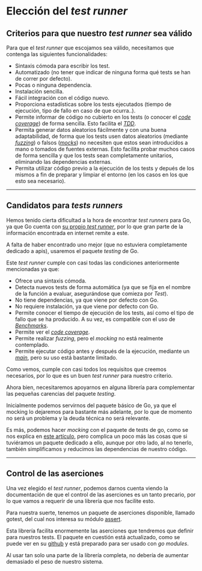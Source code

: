 # Elección del *test runner*

## Criterios para que nuestro *test runner* sea válido

Para que el *test runner* que escojamos sea válido, necesitamos que contenga las siguientes funcionalidades:

* Sintaxis cómoda para escribir los test.
* Automatizado (no tener que indicar de ninguna forma qué tests se han de correr por defecto).
* Pocas o ninguna dependencia.
* Instalación sencilla.
* Fácil integración con el código nuevo.
* Proporciona estadísticas sobre los tests ejecutados (tiempo de ejecución, tipo de fallo en caso de que ocurra..).
* Permite informar de código no cubierto en los tests (o conocer el [*code coverage*](https://www.tutorialspoint.com/test-coverage-in-software-testing)) de forma sencilla. Esto facilita el [*TDD*](https://www.agilealliance.org/glossary/tdd/).
* Permita generar datos aleatorios fácilmente y con una buena adaptabilidad, de forma que los tests usen datos aleatorios (mediante [*fuzzing*](https://en.wikipedia.org/wiki/Fuzzing)) o falsos ([*mocks*](https://devopedia.org/mock-testing)) no necesiten que estos sean introducidos a mano o tomados de fuentes externas. Esto facilita probar muchos casos de forma sencilla y que los tests sean completamente unitarios, eliminando las dependencias externas.
* Permita utilizar código previo a la ejecución de los tests y depués de los mismos a fin de preparar y limpiar el entorno (en los casos en los que esto sea necesario).

---

## Candidatos para *tests runners*

Hemos tenido cierta dificultad a la hora de encontrar *test runners* para Go, ya que Go cuenta con [su propio *test runner*](https://pkg.go.dev/testing), por lo que gran parte de la información encontrada en internet remite a este.

A falta de haber encontrado uno mejor (que no estuviera completamente dedicado a apis), usaremos el paquete *testing* de Go.

Este *test runner* cumple con casi todas las condiciones anteriormente mencionadas ya que:

* Ofrece una sintaxis cómoda.
* Detecta nuevos tests de forma automática (ya que se fija en el nombre de la función a evaluar, asegurándose que comieza por *Test*).
* No tiene dependencias, ya que viene por defecto con Go.
* No requiere instalación, ya que viene por defecto con Go.
* Permite conocer el tiempo de ejecución de los tests, así como el tipo de fallo que se ha producido. A su vez, es compatible con el uso de [*Benchmarks*](https://pkg.go.dev/testing#B).
* Permite ver el [*code coverage*](https://pkg.go.dev/testing#Coverage).
* Permite realizar *fuzzing*, pero el *mocking* no está realmente contemplado.
* Permite ejecutar código antes y después de la ejecución, mediante un [*main*](https://pkg.go.dev/testing#hdr-Main), pero su uso está bastante limitado.

Como vemos, cumple con casi todos los requisitos que creemos necesarios, por lo que es un buen *test runner* para nuestro criterio.

Ahora bien, necesitaremos apoyarnos en alguna librería para complementar las pequeñas carencias del paquete *testing*.

Inicialmente podemos servirnos del paquete básico de Go, ya que el mocking lo dejaremos para bastante más adelante, por lo que de momento no será un problema y la deuda técnica no será relevante.

Es más, podemos hacer *mocking* con el paquete de tests de go, como se nos explica en [este artículo](https://medium.com/@ankur_anand/how-to-mock-in-your-go-golang-tests-b9eee7d7c266), pero complica un poco más las cosas que si tuviéramos un paquete dedicado a ello, aunque por otro lado, al no tenerlo, también simplificamos y reducimos las dependencias de nuestro código.

---

## Control de las aserciones

Una vez elegido el *test runner*, podemos darnos cuenta viendo la documentación de que el control de las aserciones es un tanto precario, por lo que vamos a requerir de una librería que nos facilite esto.

Para nuestra suerte, tenemos un paquete de aserciones disponible, llamado gotest, del cual nos interesa su módulo [assert](https://pkg.go.dev/gotest.tools/assert).

Esta librería facilita enormemente las aserciones que tendremos que definir para nuestros tests. El paquete en cuestión está actualizado, como se puede ver en su [github](https://github.com/gotestyourself/gotest.tools) y está preparado para ser usado con *go modules*.

Al usar tan solo una parte de la librería completa, no debería de aumentar demasiado el peso de nuestro sistema.

